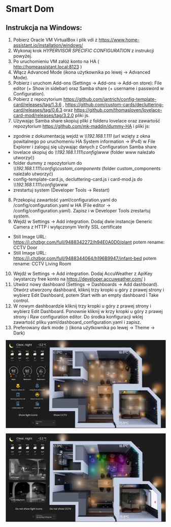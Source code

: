 # Smart Dom

## Instrukcja na Windows:
1. Pobierz Oracle VM VirtualBox i plik vdi z https://www.home-assistant.io/installation/windows/ 
2. Wykonaj krok *HYPERVISOR SPECIFIC CONFIGURATION* z instrukcji powyżej.
3. Po uruchomieniu VM załóż konto na HA ( http://homeassistant.local:8123 )
4. Włącz Advanced Mode (ikona użytkownika po lewej -> Advanced Mode).
5. Pobierz i uruchom Add-ons (Settings -> Add-ons -> Add-on store): File editor (+ Show in sidebar) oraz Samba share (+ username i password w Configuration).
6. Pobierz z repozytorium https://github.com/iantrich/config-template-card/releases/tag/1.3.6 , https://github.com/custom-cards/decluttering-card/releases/tag/0.6.3 oraz https://github.com/thomasloven/lovelace-card-mod/releases/tag/3.2.0 pliki js.
7. Używając Samba share skopiuj pliki z folderu lovelace oraz zawartość repozytorium https://github.com/mk-maddin/dummy-HA i pliki js:
 - zgodnie z dokumentacją wejdź w *\\\192.168.1.111* (url wzięty z okna powitalnego po uruchomeniu HA System information -> IPv4) w File Explorer i zaloguj się używając danych z Configuration Samba share
 - lovelace skopiuj do *\\\192.168.1.111\config\www* (folder www należało utworzyć) 
 - folder dummy z repozytorium do *\\\192.168.1.111\config\custom_components* (folder custom_components należało utworzyć)
 - config-template-card.js, decluttering-card.js i card-mod.js do *\\\192.168.1.111\config\www*
 - zrestartuj system (Developer Tools -> Restart)
8. Przekopiuj zawartość yaml/configuration.yaml do /config/configuration.yaml w HA (File editor -> /config/configuration.yaml). Zapisz i w Developer Tools zrestartuj system.
9. Wejdź w Settings -> Add integration. Dodaj dwie instancje Generic Camera z HTTP i wyłączonym Verify SSL certificate
 - Still Image URL: https://i.chzbgr.com/full/9488342272/h94E0A0D0/plant potem rename: CCTV Door
 - Still Image URL: https://i.chzbgr.com/full/9488344064/h196B9947/infant-bed potem rename: CCTV Living Room
10. Wejdź w Settings -> Add integration. Dodaj AccuWeather z ApiKey (wystarczy free konto na https://developer.accuweather.com/ )
11. Utwórz nowy dashboard (Settings -> Dashboards -> Add dashboard). Otwórz utworzony dashboard, kliknij trzy kropki u góry z prawej strony i wybierz Edit Dashboard, potem Start with an empty dashboard i Take control.
12. W nowym dashboardzie kliknij trzy kropki u góry z prawej strony i wybierz Edit Dashboard. Ponownie kliknij w krzy kropki u góry z prawej strony i Raw configuration editor. Do środka konfiguracji wklej zawartość pliku yaml/dashboard_configuration.yaml i zapisz.
13. Preferowany dark mode :) (ikona użytkownika po lewej -> Theme -> Dark)

![Screenshot](demo_1.PNG)

![Screenshot](demo_2.PNG)
